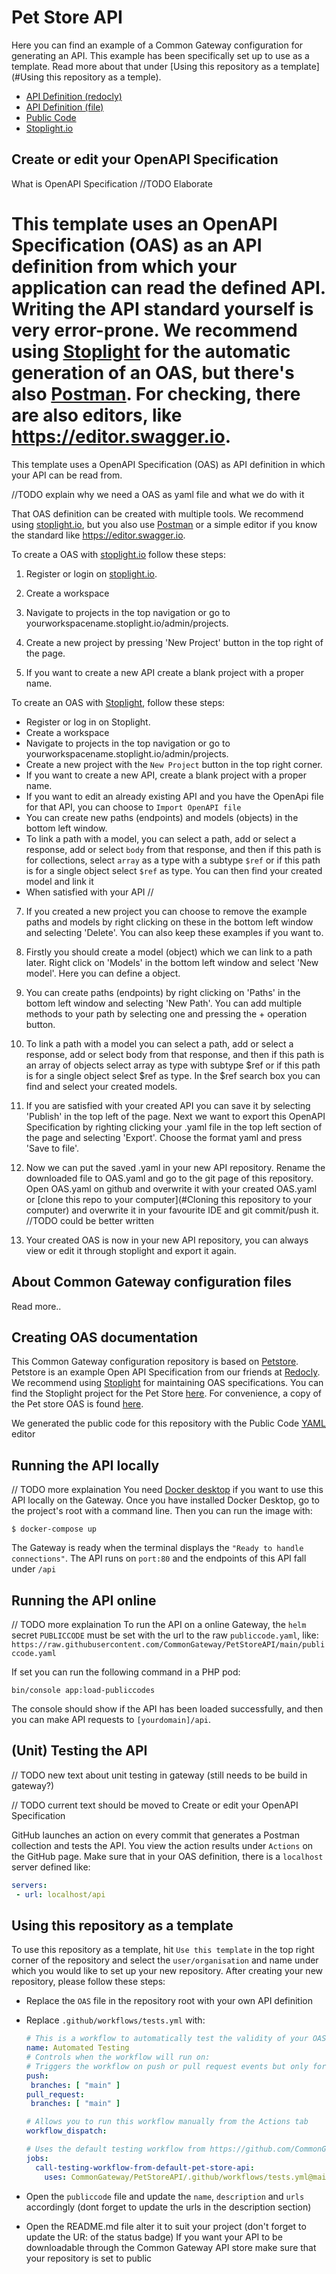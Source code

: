# Pet Store API

Here you can find an example of a Common Gateway configuration for generating an API. This example has been specifically set up to use as a template. Read more about that under [Using this repository as a template](#Using this repository as a temple).

- [API Definition (redocly)](https://redocly.github.io/redoc/?url=https://raw.githubusercontent.com/CommonGateway/PetStore/main/OAS.yaml&nocors)
- [API Definition (file)](https://github.com/CommonGateway/PetStore/blob/main/OAS.yaml)
- [Public Code](https://github.com/CommonGateway/PetStore/blob/main/publiccode.yaml)
- [Stoplight.io]([https://conduction.stoplight.io/studio/pet-store:main?](https://conduction.stoplight.io/docs/pet-store/branches/main/ls7mp80wwy88k-swagger-petstore))

## Create or edit your OpenAPI Specification

What is OpenAPI Specification
//TODO Elaborate


This template uses an OpenAPI Specification (OAS) as an API definition from which your application can read the defined API.
Writing the API standard yourself is very error-prone. We recommend using [Stoplight](https://stoplight.io) for the automatic generation of an OAS, but there's also [Postman](https://www.postman.com). For checking, there are also editors, like <https://editor.swagger.io>.
=======
This template uses a OpenAPI Specification (OAS) as API definition in which your API can be read from.

//TODO explain why we need a OAS as yaml file and what we do with it

That OAS definition can be created with multiple tools. We recommend using [stoplight.io](https://stoplight.io), but you also use [Postman](https://www.postman.com) or a simple editor if you know the standard like https://editor.swagger.io.

To create a OAS with [stoplight.io](https://stoplight.io) follow these steps:

1. Register or login on [stoplight.io](https://stoplight.io).

2. Create a workspace

3. Navigate to projects in the top navigation or go to yourworkspacename.stoplight.io/admin/projects.

4. Create a new project by pressing 'New Project' button in the top right of the page.

5. If you want to create a new API create a blank project with a proper name.


To create an OAS with [Stoplight](https://stoplight.io/), follow these steps:


- Register or log in on Stoplight.
- Create a workspace
- Navigate to projects in the top navigation or go to yourworkspacename.stoplight.io/admin/projects.
- Create a new project with the `New Project` button in the top right corner.
- If you want to create a new API, create a blank project with a proper name.
- If you want to edit an already existing API and you have the OpenApi file for that API, you can choose to `Import OpenAPI file`
- You can create new paths (endpoints) and models (objects) in the bottom left window.
- To link a path with a model, you can select a path, add or select a response, add or select `body` from that response, and then if this path is for collections, select `array` as a type with a subtype `$ref` or if this path is for a single object select `$ref` as type. You can then find your created model and link it
- When satisfied with your API //


7. If you created a new project you can choose to remove the example paths and models by right clicking on these in the bottom left window and selecting 'Delete'. You can also keep these examples if you want to.

8. Firstly you should create a model (object) which we can link to a path later. Right click on 'Models' in the bottom left window and select 'New model'. Here you can define a object. 

9. You can create paths (endpoints) by right clicking on 'Paths' in the bottom left window and selecting 'New Path'. You can add multiple methods to your path by selecting one and pressing the + operation button.

10. To link a path with a model you can select a path, add or select a response, add or select body from that response, and then if this path is an array of objects select array as type with subtype $ref or if this path is for a single object select $ref as type. In the $ref search box you can find and select your created models.

11. If you are satisfied with your created API you can save it by selecting 'Publish' in the top left of the page. Next we want to export this OpenAPI Specification by righting clicking your .yaml file in the top left section of the page and selecting 'Export'. Choose the format yaml and press 'Save to file'. 

12. Now we can put the saved .yaml in your new API repository. Rename the downloaded file to OAS.yaml and go to the git page of this repository. Open OAS.yaml on github and overwrite it with your created OAS.yaml or [clone this repo to your computer](#Cloning this repository to your computer) and overwrite it in your favourite IDE and git commit/push it. //TODO could be better written

13. Your created OAS is now in your new API repository, you can always view or edit it through stoplight and export it again.


## About Common Gateway configuration files

Read more..

## Creating OAS documentation

This Common Gateway configuration repository is based on [Petstore](https://redocly.github.io/redoc/). Petstore is an example Open API Specification from our friends at [Redocly](https://redocly.com/docs/). We recommend using [Stoplight](https://stoplight.io) for maintaining OAS specifications. You can find the Stoplight project for the Pet Store [here](https://conduction.stoplight.io/docs/pet-store/branches/main/ls7mp80wwy88k-swagger-petstore). For convenience, a copy of the Pet store OAS is found [here](https://github.com/CommonGateway/PetStore/blob/main/OAS.yaml).

We generated the public code for this repository with the Public Code [YAML](https://publiccode-editor.developers.italia.it/) editor

## Running the API locally 

// TODO more explaination
You need [Docker desktop](https://www.docker.com/) if you want to use this API locally on the Gateway. Once you have installed Docker Desktop, go to the project's root with a command line.
Then you can run the image with:

`$ docker-compose up`

The Gateway is ready when the terminal displays the `"Ready to handle connections"`. The API runs on `port:80` and the endpoints of this API fall under `/api`

## Running the API online

// TODO more explaination
To run the API on a online Gateway, the `helm` secret `PUBLICCODE` must be set with the url to the raw `publiccode.yaml`, like:
`https://raw.githubusercontent.com/CommonGateway/PetStoreAPI/main/publiccode.yaml`

If set you can run the following command in a PHP pod:

`bin/console app:load-publiccodes`

The console should show if the API has been loaded successfully, and then you can make API requests to `[yourdomain]/api`.

## (Unit) Testing the API

// TODO new text about unit testing in gateway (still needs to be build in gateway?)

// TODO current text should be moved to Create or edit your OpenAPI Specification 

GitHub launches an action on every commit that generates a Postman collection and tests the API. You view the action results under `Actions` on the GitHub page.
Make sure that in your OAS definition, there is a `localhost` server defined like:

```yaml
servers:
 - url: localhost/api
```

## Using this repository as a template

To use this repository as a template, hit `Use this template` in the top right corner of the repository and select the `user/organisation` and name under which you would like to set up your new repository. After creating your new repository, please follow these steps:

- Replace the `OAS` file in the repository root with your own API definition
- Replace `.github/workflows/tests.yml` with:

    ```yaml
    # This is a workflow to automatically test the validity of your OAS definitions and the Common Gateway's ability to provide an API for them
    name: Automated Testing
    # Controls when the workflow will run on:
    # Triggers the workflow on push or pull request events but only for the "main" branch
   push:
     branches: [ "main" ]
   pull_request:
     branches: [ "main" ] 

   # Allows you to run this workflow manually from the Actions tab
   workflow_dispatch:

    # Uses the default testing workflow from https://github.com/CommonGateway/PetStoreAPI
    jobs:
      call-testing-workflow-from-default-pet-store-api:
        uses: CommonGateway/PetStoreAPI/.github/workflows/tests.yml@main
    ```

- Open the `publiccode` file and update the `name`, `description` and `urls` accordingly (dont forget to update the urls in the description section)
- Open the README.md file alter it to suit your project (don't forget to update the UR: of the status badge)
If you want your API to be downloadable through the Common Gateway API store make sure that your repository is set to public
